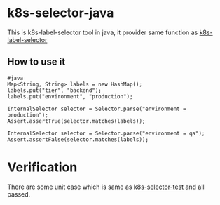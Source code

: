 # k8s-selector-java
This is k8s-label-selector tool in java, it provider same function as [k8s-label-selector](https://kubernetes.io/docs/concepts/overview/working-with-objects/labels/)

## How to use it

```
#java
Map<String, String> labels = new HashMap();
labels.put("tier", "backend");
labels.put("environment", "production");

InternalSelector selector = Selector.parse("environment = production");
Assert.assertTrue(selector.matches(labels));

InternalSelector selector = Selector.parse("environment = qa");
Assert.assertFalse(selector.matches(labels));
``` 

# Verification
There are some unit case which is same as [k8s-selector-test](https://github.com/kubernetes/kubernetes/blob/master/staging/src/k8s.io/apimachinery/pkg/labels/selector_test.go) and all passed.

